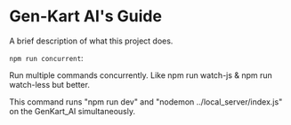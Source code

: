 
# Gen-Kart AI's Guide

A brief description of what this project does.


```npm run concurrent```:

Run multiple commands concurrently. Like npm run watch-js & npm run watch-less but better.

This command runs "npm run dev" and "nodemon ../local_server/index.js" on the GenKart_AI simultaneously.



